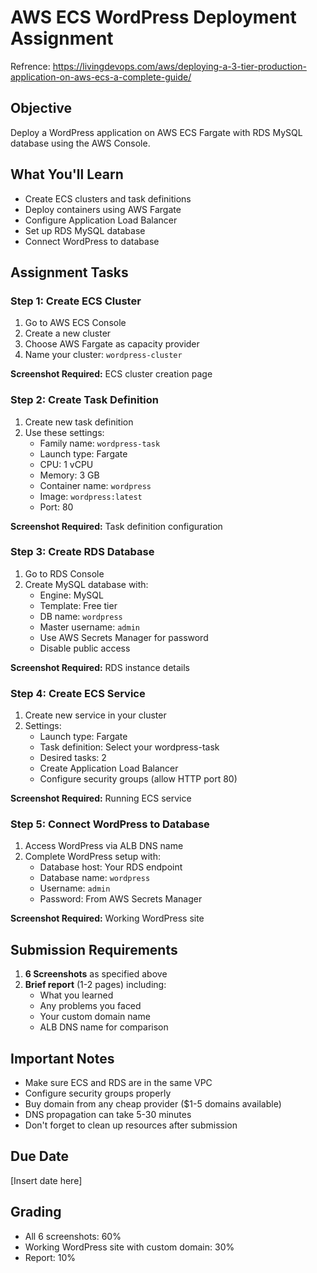 # AWS ECS WordPress Deployment Assignment

Refrence: https://livingdevops.com/aws/deploying-a-3-tier-production-application-on-aws-ecs-a-complete-guide/

## Objective
Deploy a WordPress application on AWS ECS Fargate with RDS MySQL database using the AWS Console.

## What You'll Learn
- Create ECS clusters and task definitions
- Deploy containers using AWS Fargate
- Configure Application Load Balancer
- Set up RDS MySQL database
- Connect WordPress to database

## Assignment Tasks

### Step 1: Create ECS Cluster
1. Go to AWS ECS Console
2. Create a new cluster
3. Choose AWS Fargate as capacity provider
4. Name your cluster: `wordpress-cluster`

**Screenshot Required:** ECS cluster creation page

### Step 2: Create Task Definition
1. Create new task definition
2. Use these settings:
   - Family name: `wordpress-task`
   - Launch type: Fargate
   - CPU: 1 vCPU
   - Memory: 3 GB
   - Container name: `wordpress`
   - Image: `wordpress:latest`
   - Port: 80

**Screenshot Required:** Task definition configuration

### Step 3: Create RDS Database
1. Go to RDS Console
2. Create MySQL database with:
   - Engine: MySQL
   - Template: Free tier
   - DB name: `wordpress`
   - Master username: `admin`
   - Use AWS Secrets Manager for password
   - Disable public access

**Screenshot Required:** RDS instance details

### Step 4: Create ECS Service
1. Create new service in your cluster
2. Settings:
   - Launch type: Fargate
   - Task definition: Select your wordpress-task
   - Desired tasks: 2
   - Create Application Load Balancer
   - Configure security groups (allow HTTP port 80)

**Screenshot Required:** Running ECS service

### Step 5: Connect WordPress to Database
1. Access WordPress via ALB DNS name
2. Complete WordPress setup with:
   - Database host: Your RDS endpoint
   - Database name: `wordpress`
   - Username: `admin`
   - Password: From AWS Secrets Manager

**Screenshot Required:** Working WordPress site

## Submission Requirements
1. **6 Screenshots** as specified above
2. **Brief report** (1-2 pages) including:
   - What you learned
   - Any problems you faced
   - Your custom domain name
   - ALB DNS name for comparison

## Important Notes
- Make sure ECS and RDS are in the same VPC
- Configure security groups properly
- Buy domain from any cheap provider ($1-5 domains available)
- DNS propagation can take 5-30 minutes
- Don't forget to clean up resources after submission

## Due Date
[Insert date here]

## Grading
- All 6 screenshots: 60%
- Working WordPress site with custom domain: 30%
- Report: 10%